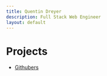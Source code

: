 ```yaml
---
title: Quentin Dreyer
description: Full Stack Web Engineer
layout: default
---
```


# Projects

- [Githubers](https://githubers.qkdreyer.dev/?repos=vuejs/vue&repos=vuejs/vuex)
